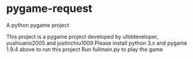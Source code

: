 # pygame-request
A python pygame project

This project is a pygame project developed by ultddeveloper, yushiuano2005 and justinchiu1009
Please install python 3.x and pygame 1.9.4 above to run this project
Run fullmain.py to play the game
